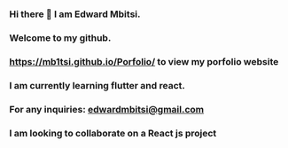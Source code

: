 
### Hi there 👋 I am Edward Mbitsi.
### Welcome to my github.
### https://mb1tsi.github.io/Porfolio/ to view my porfolio website
### I am currently learning flutter and react.
### For any inquiries: edwardmbitsi@gmail.com
### I am looking to collaborate on a React js project

<!--
**edwardmbitsi/edwardmbitsi** is a ✨ _special_ ✨ repository because its `README.md` (this file) appears on your GitHub profile.

Here are some ideas to get you started:

- 🔭 I’m currently working on ...
- 🌱 I’m currently learning ...
- 👯 I’m looking to collaborate on ...
- 🤔 I’m looking for help with ...
- 💬 Ask me about ...
- 📫 How to reach me: ...
- 😄 Pronouns: ...
- ⚡ Fun fact: ...
-->
